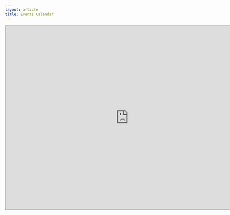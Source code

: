 ```yaml
---
layout: article
title: Events Calendar
---
```


<iframe src="https://calendar.google.com/calendar/embed?height=600&wkst=1&bgcolor=%23ffffff&ctz=America%2FNew_York&title=IAIFI%20Group%20Calendar&showPrint=0&showCalendars=0&mode=WEEK&src=Zjh2NnI1dWV1bDN1anBpbzFhN2IzdDB1MjhAZ3JvdXAuY2FsZW5kYXIuZ29vZ2xlLmNvbQ&src=cjcxaHR2czJkYTVyMDlnMHN2cjhpM3A2djhAZ3JvdXAuY2FsZW5kYXIuZ29vZ2xlLmNvbQ&src=YzZwNzIwMGRwbjE0c201M2owMWExZXZwODhAZ3JvdXAuY2FsZW5kYXIuZ29vZ2xlLmNvbQ&color=%23F09300&color=%239E69AF&color=%23009688" style="border:solid 1px #777" width="800" height="600" frameborder="0" scrolling="no"></iframe>

